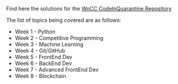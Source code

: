 Find here the solutions for the [WnCC CodeInQuarantine Repository](https://github.com/wncc/CodeInQuarantine)

The list of topics being covered are as follows:
- Week 1 - Python
- Week 2 - Competitive Programming
- Week 3 - Machine Learning
- Week 4 - Git/GitHub
- Week 5 - FrontEnd Dev
- Week 6 - BackEnd Dev
- Week 7 - Advanced FrontEnd Dev
- Week 8 - Blockchain


